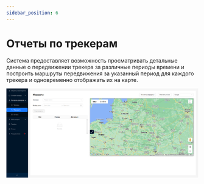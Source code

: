 ```yaml
---
sidebar_position: 6
---
```


# Отчеты по трекерам
Система предоставляет возможность просматривать детальные данные о передвижении трекера за различные периоды времени и построить маршруты передвижения за указанный период для каждого трекера и одновременно отображать их на карте.

![](./imgs/routes-ru.png)

